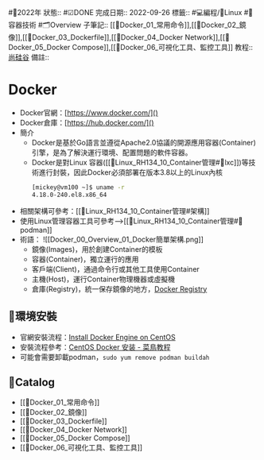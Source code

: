 #📆2022年 
狀態:: #☑DONE 
完成日期:: 2022-09-26
標籤::  #💻編程/🐧Linux #🐳容器技術 #🗂Overview 
子筆記:: [[🐳Docker_01_常用命令]],[[🐳Docker_02_鏡像]],[[🐳Docker_03_Dockerfile]],[[🐳Docker_04_Docker Network]],[[🐳Docker_05_Docker Compose]],[[🐳Docker_06_可視化工具、監控工具]]
教程:: [尚硅谷](https://www.bilibili.com/video/BV1gr4y1U7CY)
備註:: 

# Docker
- Docker官網：[https://www.docker.com/]()
- Docker倉庫：[https://hub.docker.com/]()
- 簡介
	- Docker是基於Go語言並遵從Apache2.0協議的開源應用容器(Container)引擎，是為了解決運行環境、配置問題的軟件容器。
	- Docker是對Linux 容器([[🐧Linux_RH134_10_Container管理#🐧lxc]])等技術進行封裝，因此Docker必須部署在版本3.8以上的Linux內核
		```bash
		[mickey@vm100 ~]$ uname -r
		4.18.0-240.el8.x86_64
		```
- 相關架構可參考：[[🐧Linux_RH134_10_Container管理#架構]]
- 使用Linux管理容器工具可參考-->[[🐧Linux_RH134_10_Container管理#🐧podman]]
- 術語：
	![[Docker_00_Overview_01_Docker簡單架構.png]]
	- 鏡像(Images)，用於創建Container的模板
	- 容器(Container)，獨立運行的應用
	- 客戶端(Client)，通過命令行或其他工具使用Container
	- 主機(Host)，運行Container物理機器或虛擬機
	- 倉庫(Registry)，統一保存鏡像的地方，[Docker Registry](https://hub.docker.com/)

## 🐳環境安裝
- 官網安裝流程：[Install Docker Engine on CentOS](https://docs.docker.com/engine/install/centos/)
- 安裝流程參考：[CentOS Docker 安装 - 菜鳥教程](https://www.runoob.com/docker/centos-docker-install.html)
- 可能會需要卸載podman，`sudo yum remove podman buildah`

## 🐳Catalog
- [[🐳Docker_01_常用命令]]
- [[🐳Docker_02_鏡像]]
- [[🐳Docker_03_Dockerfile]]
- [[🐳Docker_04_Docker Network]]
- [[🐳Docker_05_Docker Compose]]
- [[🐳Docker_06_可視化工具、監控工具]]

